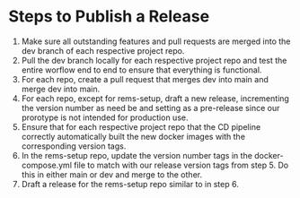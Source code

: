 # Steps to Publish a Release

1. Make sure all outstanding features and pull requests are merged into the dev branch of each respective project repo.
2. Pull the dev branch locally for each respective project repo  and test the entire worflow end to end to ensure that everything is functional.
3. For each repo, create a pull request that merges dev into main and merge dev into main. 
4. For each repo, except for rems-setup, draft a new release, incrementing the version number as need be and setting as a pre-release since our prorotype is not intended for production use.
5. Ensure that for each respective project repo that the CD pipeline correctly automatically built the new docker images with the corresponding version tags.  
6. In the rems-setup repo, update the version number tags in the docker-compose.yml file to match with our release version tags from step 5. Do this in either main or dev and merge to the other.
7. Draft a release for the rems-setup repo similar to in step 6.
